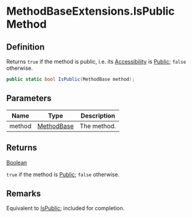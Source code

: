 # MethodBaseExtensions.IsPublic Method
## Definition

Returns `true` if the method is public, i.e. its [Accessibility](MrKWatkins.Reflection.Accessibility.md) is [Public](MrKWatkins.Reflection.Accessibility.md#fields); `false` otherwise.

```c#
public static bool IsPublic(MethodBase method);
```

## Parameters

| Name | Type | Description |
| ---- | ---- | ----------- |
| method | [MethodBase](https://learn.microsoft.com/en-gb/dotnet/api/System.Reflection.MethodBase) | The method. |

## Returns

[Boolean](https://learn.microsoft.com/en-gb/dotnet/api/System.Boolean)

`true` if the method is [Public](MrKWatkins.Reflection.Accessibility.md#fields); `false` otherwise.
## Remarks

Equivalent to [IsPublic](https://learn.microsoft.com/en-gb/dotnet/api/System.Reflection.MethodBase.IsPublic); included for completion.
